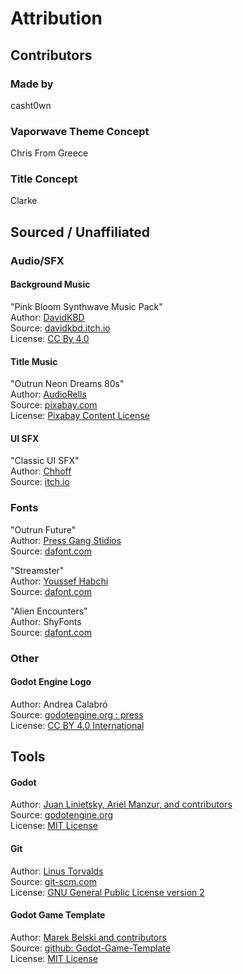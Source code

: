 # Attribution
## Contributors

### Made by
casht0wn

### Vaporwave Theme Concept
Chris From Greece

### Title Concept
Clarke

## Sourced / Unaffiliated

### Audio/SFX

#### Background Music
"Pink Bloom Synthwave Music Pack"  
Author: [DavidKBD](https://www.davidkbd.com/)  
Source: [davidkbd.itch.io](https://davidkbd.itch.io/pink-bloom-synthwave-music-pack)  
License: [CC By 4.0](https://creativecommons.org/licenses/by/4.0/)

#### Title Music
"Outrun Neon Dreams 80s"  
Author: [AudioRells](https://pixabay.com/users/audiorells-43191573/)  
Source: [pixabay.com](https://pixabay.com/music/synthwave-outrun-neon-dreams-80s-199668/)  
License: [Pixabay Content License](https://pixabay.com/service/license-summary/)

#### UI SFX
"Classic UI SFX"  
Author: [Chhoff](https://chhoffmusic.itch.io/)  
Source: [itch.io](https://chhoffmusic.itch.io/classic-ui-sfx)  

### Fonts
"Outrun Future"  
Author: [Press Gang Stidios](https://comicfontsby.tehandeh.com/)  
Source: [dafont.com](https://www.dafont.com/outrun-future.font)  

"Streamster"  
Author: [Youssef Habchi](https://youssef-habchi.com/)  
Source: [dafont.com](https://www.dafont.com/streamster.font)

"Alien Encounters"  
Author: ShyFonts  
Source: [dafont.com](https://www.dafont.com/alien-encounters.font)

### Other
#### Godot Engine Logo
Author: Andrea Calabró  
Source: [godotengine.org : press](https://godotengine.org/press/)  
License: [CC BY 4.0 International](https://github.com/godotengine/godot/blob/master/LOGO_LICENSE.txt) 

## Tools
#### Godot
Author: [Juan Linietsky, Ariel Manzur, and contributors](https://godotengine.org/contact)  
Source: [godotengine.org](https://godotengine.org/)  
License: [MIT License](https://github.com/godotengine/godot/blob/master/LICENSE.txt) 

#### Git
Author: [Linus Torvalds](https://github.com/torvalds)  
Source: [git-scm.com](https://git-scm.com/downloads)  
License: [GNU General Public License version 2](https://opensource.org/licenses/GPL-2.0)

#### Godot Game Template
Author: [Marek Belski and contributors](https://github.com/Maaack/Godot-Game-Template/graphs/contributors)  
Source: [github: Godot-Game-Template](https://github.com/Maaack/Godot-Game-Template)  
License: [MIT License](LICENSE.txt)  
